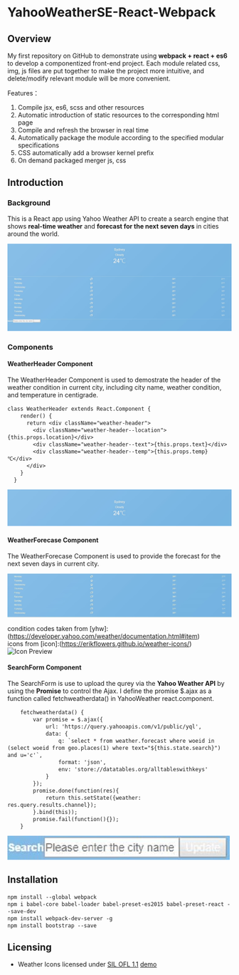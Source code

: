 # YahooWeatherSE-React-Webpack

## Overview
My first repository on GitHub to demonstrate using **webpack + react + es6** to develop a componentized front-end project. Each module related css, img, js files are put together to make the project more intuitive, and delete/modify relevant module will be more convenient.

Features：<br>
1. Compile jsx, es6, scss and other resources <br>
2. Automatic introduction of static resources to the corresponding html page <br>
3. Compile and refresh the browser in real time <br>
4. Automatically package the module according to the specified modular specifications <br>
5. CSS automatically add a browser kernel prefix <br>
6. On demand packaged merger js, css

## Introduction

### Background
This is a React app using Yahoo Weather API to create a search engine that shows **real-time weather** and **forecast for the next seven days** in cities around the world.

![Demo](https://github.com/Jacklau9515/MarkdownPhotos/blob/master/YahooWeatherSE/YHWSE.JPG)

### Components
#### WeatherHeader Component
The WeatherHeader Component is used to demostrate the header of the weather condition in current city, including city name, weather condition, and temperature in centigrade.
```react
class WeatherHeader extends React.Component {
    render() {
      return <div className="weather-header">
        <div className="weather-header--location">{this.props.location}</div>
        <div className="weather-header--text">{this.props.text}</div>
        <div className="weather-header--temp">{this.props.temp}℃</div> 
      </div>
    }
  }
```

![Header](https://github.com/Jacklau9515/MarkdownPhotos/blob/master/YahooWeatherSE/Header.JPG)

#### WeatherForecase Component
The WeatherForecase Component is used to provide the forecast for the next seven days in current city. 

![Forecast](https://github.com/Jacklau9515/MarkdownPhotos/blob/master/YahooWeatherSE/Body.jpg)

condition codes taken from [yhw]:(https://developer.yahoo.com/weather/documentation.html#item)<br>
icons from [icon]:(https://erikflowers.github.io/weather-icons/)
![Icon Preview](http://i.imgur.com/XmZW2q3.png)

#### SearchForm Component
The SearchForm is use to upload the qurey via the **Yahoo Weather API** by using the **Promise** to control the Ajax. I define the promise $.ajax as a function called fetchweatherdata() in YahooWeather react.component.
```react
    fetchweatherdata() {
        var promise = $.ajax({
            url: 'https://query.yahooapis.com/v1/public/yql',
            data: {
                q: `select * from weather.forecast where woeid in (select woeid from geo.places(1) where text="${this.state.search}") and u='c'`,
                format: 'json',
                env: 'store://datatables.org/alltableswithkeys'
            }
        });
        promise.done(function(res){
            return this.setState({weather: res.query.results.channel});
        }.bind(this));
        promise.fail(function(){});
    }
```
![Search](https://github.com/Jacklau9515/MarkdownPhotos/blob/master/YahooWeatherSE/Searchform.JPG)

## Installation
```npm
npm install --global webpack
npm i babel-core babel-loader babel-preset-es2015 babel-preset-react --save-dev
npm install webpack-dev-server -g
npm install bootstrap --save
```

## Licensing
* Weather Icons licensed under [SIL OFL 1.1](http://scripts.sil.org/OFL)
 [demo](YahooWeatherSE-React-Webpack/build/index.html)  
